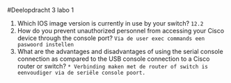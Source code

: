 #Deelopdracht 3 labo 1

1. Which IOS image version is currently in use by your switch?
`12.2`
2. How do you prevent unauthorized personnel from accessing your Cisco device through the console port?
`Via de user exec commands een paswoord instellen`
3. What are the advantages and disadvantages of using the serial console connection as compared to the USB console connection to a Cisco router or switch?
`* Verbinding maken met de router of switch is eenvoudiger via de seriële console poort.`
